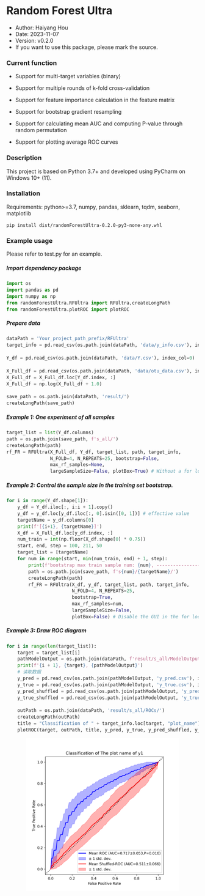 # Random Forest Ultra

- Author: Haiyang Hou
- Date: 2023-11-07
- Version: v0.2.0
- If you want to use this package, please mark the source.

### Current function

- Support for multi-target variables (binary)

- Support for multiple rounds of k-fold cross-validation

- Support for feature importance calculation in the feature matrix

- Support for bootstrap gradient resampling

- Support for calculating mean AUC and computing P-value through random permutation

- Support for plotting average ROC curves

### Description

This project is based on Python 3.7+ and developed using PyCharm on Windows 10+ (11).


### Installation
Requirements: python>=3.7, numpy, pandas, sklearn, tqdm, seaborn, matplotlib

```commandline
pip install dist/randomForestUltra-0.2.0-py3-none-any.whl
```

### Example usage

Please refer to test.py for an example.


##### Import dependency package
```python
import os
import pandas as pd
import numpy as np
from randomForestUltra.RFUltra import RFUltra,createLongPath
from randomForestUltra.plotROC import plotROC
```
##### Prepare data
```python
dataPath = 'Your_project_path_prefix/RFUltra'
target_info = pd.read_csv(os.path.join(dataPath, 'data/y_info.csv'), index_col=0)

Y_df = pd.read_csv(os.path.join(dataPath, 'data/Y.csv'), index_col=0)

X_Full_df = pd.read_csv(os.path.join(dataPath, 'data/otu_data.csv'), index_col=0)
X_Full_df = X_Full_df.loc[Y_df.index, :]
X_Full_df = np.log(X_Full_df + 1.0)

save_path = os.path.join(dataPath, 'result/')
createLongPath(save_path)
```

##### Example 1: One experiment of all samples
```python
target_list = list(Y_df.columns)
path = os.path.join(save_path, f's_all/')
createLongPath(path)
rf_FR = RFUltra(X_Full_df, Y_df, target_list, path, target_info,
                N_FOLD=4, N_REPEATS=25, bootstrap=False,
                max_rf_samples=None,
                largeSampleSize=False, plotBox=True) # Without a for loop, you can use the GUI.
```

##### Example 2: Control the sample size in the training set bootstrap.
```python
for i in range(Y_df.shape[1]):
    y_df = Y_df.iloc[:, i:i + 1].copy()
    y_df = y_df.loc[y_df.iloc[:, 0].isin([0, 1])] # effective value
    targetName = y_df.columns[0]
    print(f'[{i+1}, {targetName}]')
    X_df = X_Full_df.loc[y_df.index, :]
    num_train = int(np.floor(X_df.shape[0] * 0.75))
    start, end, step = 100, 211, 50
    target_list = [targetName]
    for num in range(start, min(num_train, end) + 1, step):
        print(f'bootstrap max train sample num: {num}, ----------------------------')
        path = os.path.join(save_path, f's{num}/{targetName}/')
        createLongPath(path)
        rf_FR = RFUltra(X_df, y_df, target_list, path, target_info,
                        N_FOLD=4, N_REPEATS=25,
                        bootstrap=True,
                        max_rf_samples=num,
                        largeSampleSize=False,
                        plotBox=False) # Disable the GUI in the for loop, otherwise an error will be reported.
```


##### Example 3: Draw ROC diagram
```python
for i in range(len(target_list)):
    target = target_list[i]
    pathModelOutput = os.path.join(dataPath, f'result/s_all/ModelOutput/{target}/')
    print(f'{i + 1}, {target}, {pathModelOutput}')
    # 读取数据
    y_pred = pd.read_csv(os.path.join(pathModelOutput, 'y_pred.csv'), index_col=None, header=None)
    y_true = pd.read_csv(os.path.join(pathModelOutput, 'y_true.csv'), index_col=None, header=None)
    y_pred_shuffled = pd.read_csv(os.path.join(pathModelOutput, 'y_pred_shuffled.csv'), index_col=None, header=None)
    y_true_shuffled = pd.read_csv(os.path.join(pathModelOutput, 'y_true_shuffled.csv'), index_col=None, header=None)

    outPath = os.path.join(dataPath, 'result/s_all/ROCs/')
    createLongPath(outPath)
    title = "Classification of " + target_info.loc[target, "plot_name"]
    plotROC(target, outPath, title, y_pred, y_true, y_pred_shuffled, y_true_shuffled)
```

<div align=center><img width="400" height="400" src="docs/ROC.png"/></div>


